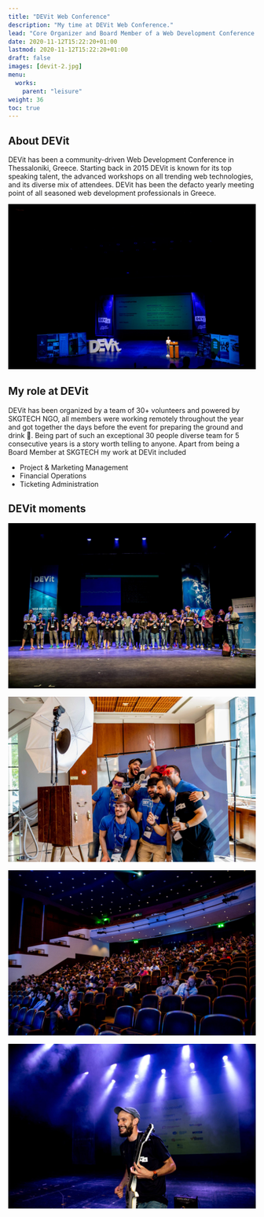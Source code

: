 ```yaml
---
title: "DEVit Web Conference"
description: "My time at DEVit Web Conference."
lead: "Core Organizer and Board Member of a Web Development Conference."
date: 2020-11-12T15:22:20+01:00
lastmod: 2020-11-12T15:22:20+01:00
draft: false
images: [devit-2.jpg]
menu:
  works:
    parent: "leisure"
weight: 36
toc: true
---
```


## About DEVit

DEVit has been a community-driven Web Development Conference in Thessaloniki, Greece. Starting back in 2015 DEVit is known for its top speaking talent, the advanced workshops on all trending web technologies, and its diverse mix of attendees. DEVit has been the defacto yearly meeting point of all seasoned web development professionals in Greece.

![DEVit scene](devit-2.jpg "DEVit talks day.")

## My role at DEVit

DEVit has been organized by a team of 30+ volunteers and powered by SKGTECH NGO, all members were working remotely throughout the year and got together the days before the event for preparing the ground and drink :beers:. Being part of such an exceptional 30 people diverse team for 5 consecutive years is a story worth telling to anyone. Apart from being a Board Member at SKGTECH my work at DEVit included

* Project & Marketing Management
* Financial Operations
* Ticketing Administration

## DEVit moments

![Team photo](devit-5.jpg "The DEVit team.")

![Using a photo booth](devit-1.jpg "Squad click.")

![Theater with people](devit-3.jpg "DEVit attendees.")

![Human playing guitar](devit-4.jpg "Cut.")
